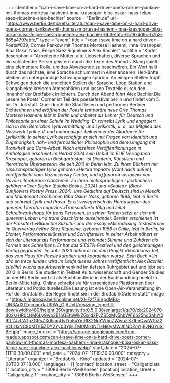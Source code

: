 +++
identifier = "can-i-save-time-on-a-hard-drive-poets-corner-pankow-mit-thomas-mortesa-hashemi-inna-krasnoper-biba-oskar-nass-felipe-saez-riquelme-alex-bachler"
source = "Berlin.de"
url = "https://www.berlin.de/tickets/literatur/can-i-save-time-on-a-hard-drive-poets-corner-pankow-mit-thomas-mortesa-hashemi-inna-krasnoper-biba-oskar-nass-felipe-saez-riquelme-alex-bachler-6b3e15fc-6519-4d9c-b7b3-865a4797abfe/"
type = "event"
title = "»can i save time on a hard drive« – Poets#039; Corner Pankow mit Thomas Mortesá Hashemi, Inna Krasnoper, Biba Oskar Nass, Felipe Sáez Riquelme & Alex Bachler"
subtitle = "Karte"
description = "Arbeitende Mütter, alte Liebschaften, diverse Sprachen und ein schlafender Perser geistern durch die Texte des Abends. Klang spielt eine elementare Rolle, um das Abwesende zu beschwören. Ein Wort hallt durch das nächste, eine Sprache schlummert in einer anderen. Herkünfte bleiben als untergründige Schwingungen spürbar. An einigen Stellen tropft Schweigen durch die undichten Stellen der Sprache. Loop Station und Klangobjekte kreieren Atmosphären und lassen Textteile durch den Innenhof der Brotfabrik irrlichtern. Durch den Abend führt Alex Bachler.Die Lesereihe Poets’ Corner ist Teil des poesiefestival berlin und findet vom 5. bis 15. Juli statt. Quer durch die Stadt lesen und performen Berliner Dichter*innen und eröffnen der Poesie temporäre neue Orte.Thomas Mortesá Hashemi lebt in Berlin und arbeitet als Lehrer für Deutsch und Philosophie an einer Schule im Wedding. Er schreibt Lyrik und engagiert sich in den Bereichen Lyrikvermittlung und Lyrikkritik, u. a. als Mitglied des Netzwerk Lyrik e.V. und mehrmaliger Teilnehmer der Akademie für Lyrikkritik. In seiner Lyrik beschäftigt er sich mit Fragen von Identität und Zugehörigkeit, nah- und fernöstlicher Philosophie und dem Umgang mit Krankheit und Care-Arbeit. Nach einzelnen Veröffentlichungen in Anthologien erscheint im Herbst 2024 sein Debüt im ELIF Verlag.Inna Krasnoper, geboren in Bashqortostan, ist Dichterin, Künstlerin und literarische Übersetzerin, die seit 2011 in Berlin lebt. Zu ihren Büchern mit russischsprachiger Lyrik gehören »Нитки торчат« (Naht nach außen), veröffentlicht vom Voznesensky Center, und »Дорогой человек« von Novoe Literaturnoe Obozrenie. Zu ihren mehrsprachigen Lyrikbüchern gehören »Over Sight« (Eulalia Books, 2024) und »Sealed« (Black Sunflowers Poetry Press, 2024). Ihre Gedichte auf Deutsch sind in Mosaik und Maintenant erschienen.Biba Oskar Nass, geboren 1995, lebt in Berlin und schreibt Lyrik und Prosa. Er ist verlegerisch als Herausgeber des queeren Literaturmagazins »Transcodiert« tätig und leitet Schreibworkshops für trans Personen. In seinen Texten setzt er sich mit queerem Leben und trans Geschichte auseinander. Bereits erschienen ist der Prosatext »Blau« bei Sukultur und der Essay »Microdosing Testosteron« im Querverlag.Felipe Sáez Riquelme, geboren 1986 in Chile, lebt in Berlin, ist Dichter, Performancekünstler und Schriftsteller. In seiner Arbeit nähert er sich der Literatur als Performance und erkundet Stimme und Zuhören als Formen des Schreibens. Er hat das SIESTA-Festival und den gleichnamigen Verlag gegründet. Im Jahr 2023 nahm er an dem Projekt »Vocations« teil, das vom Haus für Poesie kuratiert und koordiniert wurde. Sein Buch »Un año en trece lunas« wird im Laufe dieses Jahres veröffentlicht.Alex Bachler (sie/ihr) wuchs als Arbeiter*innenkind im tiefsten Ruhrgebiet auf und lebt seit 2012 in Berlin. Sie studiert in Teilzeit Kulturwissenschaft und Gender Studies an der HU Berlin und ist als Buchhändlerin in der Buchhandlung ocelot in Berlin-Mitte tätig. Online schreibt sie für verschiedene Plattformen über Literatur und Popkulturelles.Die Lesung ist eine Open-Air-Veranstaltung im Hof der Brotfabrik. Bei Regen findet sie in der BrotfabrikGalerie statt."
image = "https://imgproxy.berlinonline.net/XHFzf7SIVpdMBs-LlN3AdXt2qcoaurIaURWu_GjAUvU/resizing_type:fill-down/width:480/height:360/gravity:fp:0.5:0.38/enlarge:1/q:70/cb:2024070802/aHR0cHM6Ly9wb3B1bGEtbWlkZGxld2FyZS5zMy5hbWF6b25hd3MuY29tL2JvLW1pZGRsZXdhcmUvYm8uYmRlX2NoYW5uZWwuZXZlbnQvaW1hZ2VzLzIxNC80MTE5ZDY2Yy03YjljLTM0MjktNTlkNi0yMWJhNDZmYjEyNGYuSlBH.jpg"
image_bucket = "https://storage.googleapis.com/fem-readup.appspot.com/can-i-save-time-on-a-hard-drive-poets-corner-pankow-mit-thomas-mortesa-hashemi-inna-krasnoper-biba-oskar-nass-felipe-saez-riquelme-alex-bachler.webp"
start_date = "2024-07-11T19:30:00.000"
end_date = "2024-07-11T19:30:00.000"
category = "Literatur"
organizer = "Brotfabrik - Kino"
updated = "2024-07-08T00:37:18.000"
languages = []
[contact]
location_street = "Caligariplatz 1"
location_city = " 13086 Berlin-Weißensee"
[location]
location_street = "Caligariplatz 1"
location_city = " 13086 Berlin-Weißensee"
+++